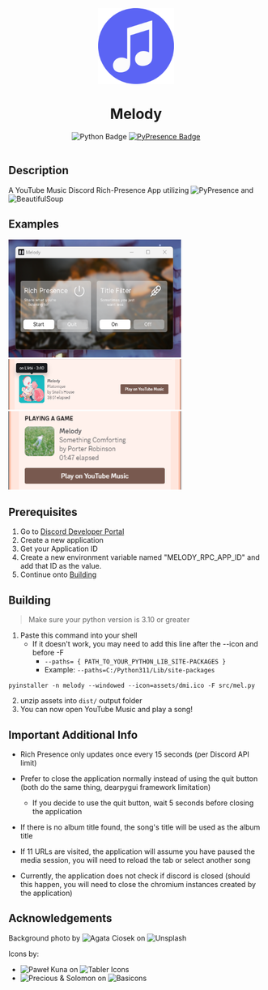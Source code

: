 <p align="center">
	<img width="150" src="./assets/melody_logo.svg" alt="Melody Banner" />
	<h1 align="center">Melody</h1>
</p>

<div align="center">
	<img src="https://img.shields.io/badge/python-v3.10+-blue?style=flat" alt="Python Badge">
	<a href="https://github.com/qwertyquerty/pypresence">
		<img src="https://img.shields.io/badge/using-pypresence-00bb88.svg?style=flat&logo=discord&logoWidth=20" alt="PyPresence Badge"/>
	</a>
</div>

</br>

## Description
A YouTube Music Discord Rich-Presence App utilizing ![PyPresence](https://github.com/qwertyquerty/pypresence) and ![BeautifulSoup](https://www.crummy.com/software/BeautifulSoup/)

## Examples
<img width="341" height="233" src="./examples/app_front.png" alt="Melody App Example">
<img width="341" height="100" src="./examples/(example) song-platonique.png">
<img width="341" height="155" src="./examples/(example) profile-view-rich-presence.png">

## Prerequisites
1. Go to <a href="https://discord.com/developers/applications" alt="discord developers applications"> Discord Developer Portal </a>
2. Create a new application
3. Get your Application ID
4. Create a new environment variable named "MELODY_RPC_APP_ID" and add that ID as the value.
5. Continue onto [Building](#building)

## Building
> Make sure your python version is 3.10 or greater
1. Paste this command into your shell
	- If it doesn't work, you may need to add this line after the --icon and before -F
		-	`--paths= { PATH_TO_YOUR_PYTHON_LIB_SITE-PACKAGES }`
		-	Example: `--paths=C:/Python311/Lib/site-packages`
```shell
pyinstaller -n melody --windowed --icon=assets/dmi.ico -F src/mel.py
```

2. unzip assets into `dist/` output folder
3. You can now open YouTube Music and play a song!

## Important Additional Info
- Rich Presence only updates once every 15 seconds (per Discord API limit)

- Prefer to close the application normally instead of using the quit button (both do the same thing,  dearpygui framework limitation)
	- If you decide to use the quit button, wait 5 seconds before closing the application

- If there is no album title found, the song's title will be used as the album title

- If 11 URLs are visited, the application will assume you have paused the media session, you will need to reload the tab or select another song

- Currently, the application does not check if discord is closed (should this happen, you will need to close the chromium instances created by the application)

## Acknowledgements
Background photo by ![Agata Ciosek](https://unsplash.com/@hisevil) on ![Unsplash](https://unsplash.com)

Icons by:
-  ![Paweł Kuna](https://twitter.com/codecalm) on ![Tabler Icons](https://tablericons.com)	
-  ![Precious & Solomon](https://preciousm.co/) on ![Basicons](https://basicons.xyz)